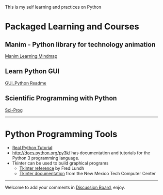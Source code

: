 This is my self learning and practices on Python

# Packaged Learning and Courses

## Manim - Python library for technology animation

[Manim Learning Mindmap](manim/Manim.md)

## Learn Python GUI

[GUI_Python Readme](GUI_Python/README.md)

## Scientific Programming with Python

[Sci-Prog](Sci_Prog/README.md)

---

# Python Programming Tools

- [Real Python Tutorial](https://realpython.com/)
- http://docs.python.org/py3k/ has documentation and tutorials for the Python 3 programming language.
- Tkinter can be used to build graphical programs
    - [Tkinter reference](http://www.pythonware.com/library/an-introduction-to-tkinter.htm) by Fred Lundh
    - [Tkinter documentation](http://infohost.nmt.edu/tcc/help/pubs/tkinter/) from the New Mexico Tech Computer Center

---

Welcome to add your comments in [Discussion Board](https://github.com/yasenstar/python/discussions), enjoy.